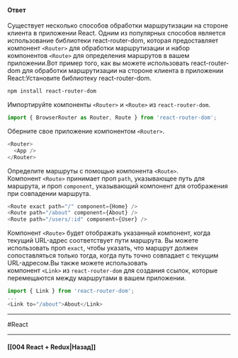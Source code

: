 #### Ответ

Существует несколько способов обработки маршрутизации на стороне клиента в приложении React. Одним из популярных способов является использование библиотеки react-router-dom, которая предоставляет компонент `<Router>` для обработки маршрутизации и набор компонентов `<Route>` для определения маршрутов в вашем приложении.Вот пример того, как вы можете использовать react-router-dom для обработки маршрутизации на стороне клиента в приложении React:Установите библиотеку react-router-dom.

```bash
npm install react-router-dom
```

Импортируйте компоненты `<Router>` и `<Route>` из `react-router-dom`.

```javascript
import { BrowserRouter as Router, Route } from 'react-router-dom';
```

Оберните свое приложение компонентом `<Router>`.

```javascript
<Router>
  <App />
</Router>
```

Определите маршруты с помощью компонента `<Route>`. Компонент `<Route>` принимает проп `path`, указывающее путь для маршрута, и проп `component`, указывающий компонент для отображения при совпадении маршрута.

```javascript
<Route exact path="/" component={Home} />
<Route path="/about" component={About} />
<Route path="/users/:id" component={User} />
```

Компонент `<Route>` будет отображать указанный компонент, когда текущий URL-адрес соответствует пути маршрута. Вы можете использовать проп `exact`, чтобы указать, что маршрут должен сопоставляться только тогда, когда путь точно совпадает с текущим URL-адресом.Вы также можете использовать компонент `<Link>` из `react-router-dom` для создания ссылок, которые перемещаются между маршрутами в вашем приложении.

```javascript
import { Link } from 'react-router-dom';
...
<Link to="/about">About</Link>
```

____
#React

____

#### [[004 React + Redux|Назад]]
